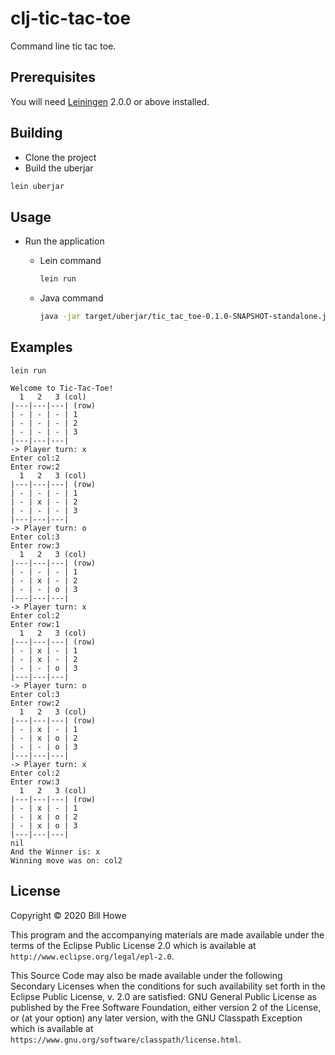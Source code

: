 # clj-tic-tac-toe

Command line tic tac toe.

## Prerequisites

You will need [Leiningen][] 2.0.0 or above installed.

[leiningen]: https://github.com/technomancy/leiningen

## Building

* Clone the project
* Build the uberjar

```bash
lein uberjar
```

## Usage

* Run the application

  * Lein command

    ```bash
    lein run
    ```

  * Java command

    ```bash
    java -jar target/uberjar/tic_tac_toe-0.1.0-SNAPSHOT-standalone.jar
    ```

## Examples

```text
lein run

Welcome to Tic-Tac-Toe!
  1   2   3 (col)
|---|---|---| (row)
| - | - | - | 1
| - | - | - | 2
| - | - | - | 3
|---|---|---|
-> Player turn: x
Enter col:2
Enter row:2
  1   2   3 (col)
|---|---|---| (row)
| - | - | - | 1
| - | x | - | 2
| - | - | - | 3
|---|---|---|
-> Player turn: o
Enter col:3
Enter row:3
  1   2   3 (col)
|---|---|---| (row)
| - | - | - | 1
| - | x | - | 2
| - | - | o | 3
|---|---|---|
-> Player turn: x
Enter col:2
Enter row:1
  1   2   3 (col)
|---|---|---| (row)
| - | x | - | 1
| - | x | - | 2
| - | - | o | 3
|---|---|---|
-> Player turn: o
Enter col:3
Enter row:2
  1   2   3 (col)
|---|---|---| (row)
| - | x | - | 1
| - | x | o | 2
| - | - | o | 3
|---|---|---|
-> Player turn: x
Enter col:2
Enter row:3
  1   2   3 (col)
|---|---|---| (row)
| - | x | - | 1
| - | x | o | 2
| - | x | o | 3
|---|---|---|
nil
And the Winner is: x
Winning move was on: col2
```

## License

Copyright © 2020 Bill Howe

This program and the accompanying materials are made available under the
terms of the Eclipse Public License 2.0 which is available at
`http://www.eclipse.org/legal/epl-2.0`.

This Source Code may also be made available under the following Secondary
Licenses when the conditions for such availability set forth in the Eclipse
Public License, v. 2.0 are satisfied: GNU General Public License as published by
the Free Software Foundation, either version 2 of the License, or (at your
option) any later version, with the GNU Classpath Exception which is available
at `https://www.gnu.org/software/classpath/license.html`.
